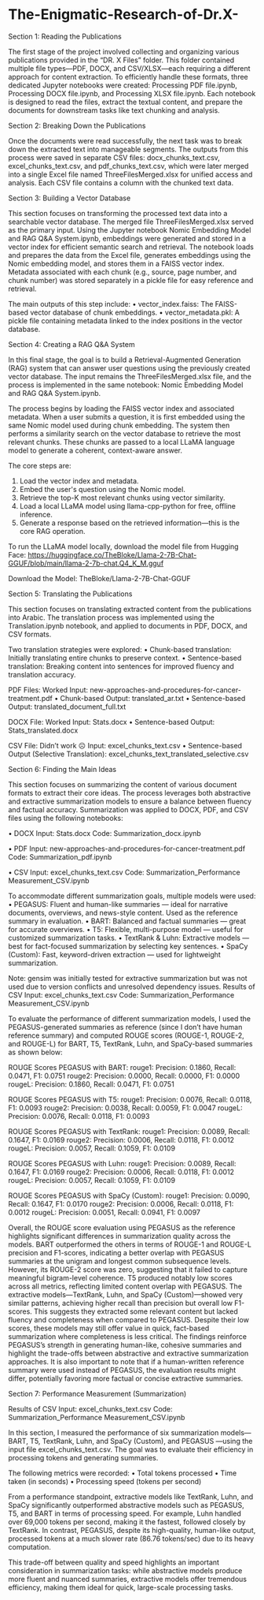 # The-Enigmatic-Research-of-Dr.X-
Section 1: Reading the Publications

The first stage of the project involved collecting and organizing various publications provided in the “DR. X Files” folder. This folder contained multiple file types—PDF, DOCX, and CSV/XLSX—each requiring a different approach for content extraction. To efficiently handle these formats, three dedicated Jupyter notebooks were created: Processing PDF file.ipynb, Processing DOCX file.ipynb, and Processing XLSX file.ipynb. Each notebook is designed to read the files, extract the textual content, and prepare the documents for downstream tasks like text chunking and analysis.

Section 2: Breaking Down the Publications

Once the documents were read successfully, the next task was to break down the extracted text into manageable segments. The outputs from this process were saved in separate CSV files: docx_chunks_text.csv, excel_chunks_text.csv, and pdf_chunks_text.csv, which were later merged into a single Excel file named ThreeFilesMerged.xlsx for unified access and analysis. Each CSV file contains a column with the chunked text data.

Section 3: Building a Vector Database

This section focuses on transforming the processed text data into a searchable vector database. The merged file ThreeFilesMerged.xlsx served as the primary input. Using the Jupyter notebook Nomic Embedding Model and RAG Q&A System.ipynb, embeddings were generated and stored in a vector index for efficient semantic search and retrieval.
The notebook loads and prepares the data from the Excel file, generates embeddings using the Nomic embedding model, and stores them in a FAISS vector index. Metadata associated with each chunk (e.g., source, page number, and chunk number) was stored separately in a pickle file for easy reference and retrieval.

The main outputs of this step include:
•	vector_index.faiss: The FAISS-based vector database of chunk embeddings.
•	vector_metadata.pkl: A pickle file containing metadata linked to the index positions in the vector database.

Section 4: Creating a RAG Q&A System

In this final stage, the goal is to build a Retrieval-Augmented Generation (RAG) system that can answer user questions using the previously created vector database. The input remains the ThreeFilesMerged.xlsx file, and the process is implemented in the same notebook: Nomic Embedding Model and RAG Q&A System.ipynb.

The process begins by loading the FAISS vector index and associated metadata. When a user submits a question, it is first embedded using the same Nomic model used during chunk embedding. The system then performs a similarity search on the vector database to retrieve the most relevant chunks. These chunks are passed to a local LLaMA language model to generate a coherent, context-aware answer.

The core steps are:
1.	Load the vector index and metadata.
2.	Embed the user's question using the Nomic model.
3.	Retrieve the top-K most relevant chunks using vector similarity.
4.	Load a local LLaMA model using llama-cpp-python for free, offline inference.
5.	Generate a response based on the retrieved information—this is the core RAG operation.

To run the LLaMA model locally, download the model file from Hugging Face:
https://huggingface.co/TheBloke/Llama-2-7B-Chat-GGUF/blob/main/llama-2-7b-chat.Q4_K_M.gguf

Download the Model: TheBloke/Llama-2-7B-Chat-GGUF 

Section 5: Translating the Publications

This section focuses on translating extracted content from the publications into Arabic. The translation process was implemented using the Translation.ipynb notebook, and applied to documents in PDF, DOCX, and CSV formats.

Two translation strategies were explored:
•	Chunk-based translation: Initially translating entire chunks to preserve context.
•	Sentence-based translation: Breaking content into sentences for improved fluency and translation accuracy.

PDF Files: Worked 
Input: new-approaches-and-procedures-for-cancer-treatment.pdf
•	Chunk-based Output: translated_ar.txt
•	Sentence-based Output: translated_document_full.txt

DOCX File: Worked
Input: Stats.docx
•	Sentence-based Output: Stats_translated.docx

CSV File: Didn’t work ☹ 
Input: excel_chunks_text.csv
•	Sentence-based Output (Selective Translation): excel_chunks_text_translated_selective.csv

Section 6: Finding the Main Ideas

This section focuses on summarizing the content of various document formats to extract their core ideas. The process leverages both abstractive and extractive summarization models to ensure a balance between fluency and factual accuracy. Summarization was applied to DOCX, PDF, and CSV files using the following notebooks:

•	DOCX Input: Stats.docx
Code: Summarization_docx.ipynb

•	PDF Input: new-approaches-and-procedures-for-cancer-treatment.pdf
Code: Summarization_pdf.ipynb

•	CSV Input: excel_chunks_text.csv
Code: Summarization_Performance Measurement_CSV.ipynb

To accommodate different summarization goals, multiple models were used:
•	PEGASUS: Fluent and human-like summaries — ideal for narrative documents, overviews, and news-style content. Used as the reference summary in evaluation.
•	BART: Balanced and factual summaries — great for accurate overviews.
•	T5: Flexible, multi-purpose model — useful for customized summarization tasks.
•	TextRank & Luhn: Extractive models — best for fact-focused summarization by selecting key sentences.
•	SpaCy (Custom): Fast, keyword-driven extraction — used for lightweight summarization.

Note:
gensim was initially tested for extractive summarization but was not used due to version conflicts and unresolved dependency issues.
Results of CSV Input: excel_chunks_text.csv
Code: Summarization_Performance Measurement_CSV.ipynb

To evaluate the performance of different summarization models, I used the PEGASUS-generated summaries as reference (since I don’t have human reference summary) and computed ROUGE scores (ROUGE-1, ROUGE-2, and ROUGE-L) for BART, T5, TextRank, Luhn, and SpaCy-based summaries as shown below: 

ROUGE Scores PEGASUS with BART:
rouge1: Precision: 0.1860, Recall: 0.0471, F1: 0.0751
rouge2: Precision: 0.0000, Recall: 0.0000, F1: 0.0000
rougeL: Precision: 0.1860, Recall: 0.0471, F1: 0.0751

ROUGE Scores PEGASUS with T5:
rouge1: Precision: 0.0076, Recall: 0.0118, F1: 0.0093
rouge2: Precision: 0.0038, Recall: 0.0059, F1: 0.0047
rougeL: Precision: 0.0076, Recall: 0.0118, F1: 0.0093

ROUGE Scores PEGASUS with TextRank:
rouge1: Precision: 0.0089, Recall: 0.1647, F1: 0.0169
rouge2: Precision: 0.0006, Recall: 0.0118, F1: 0.0012
rougeL: Precision: 0.0057, Recall: 0.1059, F1: 0.0109

ROUGE Scores PEGASUS with Luhn:
rouge1: Precision: 0.0089, Recall: 0.1647, F1: 0.0169
rouge2: Precision: 0.0006, Recall: 0.0118, F1: 0.0012
rougeL: Precision: 0.0057, Recall: 0.1059, F1: 0.0109

ROUGE Scores PEGASUS with SpaCy (Custom):
rouge1: Precision: 0.0090, Recall: 0.1647, F1: 0.0170
rouge2: Precision: 0.0006, Recall: 0.0118, F1: 0.0012
rougeL: Precision: 0.0051, Recall: 0.0941, F1: 0.0097

Overall, the ROUGE score evaluation using PEGASUS as the reference highlights significant differences in summarization quality across the models. BART outperformed the others in terms of ROUGE-1 and ROUGE-L precision and F1-scores, indicating a better overlap with PEGASUS summaries at the unigram and longest common subsequence levels. However, its ROUGE-2 score was zero, suggesting that it failed to capture meaningful bigram-level coherence. T5 produced notably low scores across all metrics, reflecting limited content overlap with PEGASUS. The extractive models—TextRank, Luhn, and SpaCy (Custom)—showed very similar patterns, achieving higher recall than precision but overall low F1-scores. This suggests they extracted some relevant content but lacked fluency and completeness when compared to PEGASUS. Despite their low scores, these models may still offer value in quick, fact-based summarization where completeness is less critical. The findings reinforce PEGASUS’s strength in generating human-like, cohesive summaries and highlight the trade-offs between abstractive and extractive summarization approaches. It is also important to note that if a human-written reference summary were used instead of PEGASUS, the evaluation results might differ, potentially favoring more factual or concise extractive summaries.


Section 7: Performance Measurement (Summarization) 

Results of CSV Input: excel_chunks_text.csv
Code: Summarization_Performance Measurement_CSV.ipynb

In this section, I measured the performance of six summarization models—BART, T5, TextRank, Luhn, and SpaCy (Custom), and PEGASUS —using the input file excel_chunks_text.csv. The goal was to evaluate their efficiency in processing tokens and generating summaries.

The following metrics were recorded:
•	Total tokens processed
•	Time taken (in seconds)
•	Processing speed (tokens per second)

From a performance standpoint, extractive models like TextRank, Luhn, and SpaCy significantly outperformed abstractive models such as PEGASUS, T5, and BART in terms of processing speed. For example, Luhn handled over 69,000 tokens per second, making it the fastest, followed closely by TextRank. In contrast, PEGASUS, despite its high-quality, human-like output, processed tokens at a much slower rate (86.76 tokens/sec) due to its heavy computation.

This trade-off between quality and speed highlights an important consideration in summarization tasks: while abstractive models produce more fluent and nuanced summaries, extractive models offer tremendous efficiency, making them ideal for quick, large-scale processing tasks.
